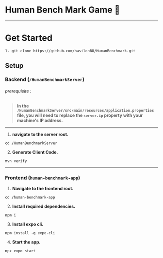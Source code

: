 # Human Bench Mark Game 🧩
---

# Get Started 
```git
1. git clone https://github.com/hasilon88/HumanBenchmark.git
```

## Setup

### Backend (`/HumanBenchmarkServer`)

###### prerequisite :

>**In the `/HumanBenchmarkServer/src/main/resources/application.properties` file, you will need to replace the `server.ip` property with your machine's IP address.**

---

1. **navigate to the server root.**

```shell
cd /HumanBenchmarkServer
```

2. **Generate Client Code.**

```shell
mvn verify
```

---

### Frontend (`human-benchmark-app`)

1. **Navigate to the frontend root.**

```shell
cd /human-benchmark-app
```

2. **Install required dependencies.**

```shell
npm i
```

3. **Install expo cli.**

```shell
npm install -g expo-cli 
```

4. **Start the app.**

```shell
npx expo start
```
